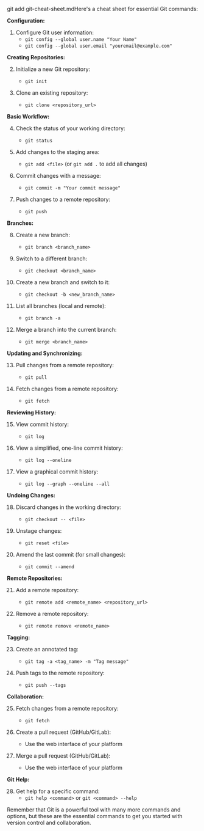 git add git-cheat-sheet.mdHere's a cheat sheet for essential Git commands:

**Configuration:**

1. Configure Git user information:
   - `git config --global user.name "Your Name"`
   - `git config --global user.email "youremail@example.com"`

**Creating Repositories:**

2. Initialize a new Git repository:
   - `git init`

3. Clone an existing repository:
   - `git clone <repository_url>`

**Basic Workflow:**

4. Check the status of your working directory:
   - `git status`

5. Add changes to the staging area:
   - `git add <file>` (or `git add .` to add all changes)

6. Commit changes with a message:
   - `git commit -m "Your commit message"`

7. Push changes to a remote repository:
   - `git push`

**Branches:**

8. Create a new branch:
   - `git branch <branch_name>`

9. Switch to a different branch:
   - `git checkout <branch_name>`

10. Create a new branch and switch to it:
    - `git checkout -b <new_branch_name>`

11. List all branches (local and remote):
    - `git branch -a`

12. Merge a branch into the current branch:
    - `git merge <branch_name>`

**Updating and Synchronizing:**

13. Pull changes from a remote repository:
    - `git pull`

14. Fetch changes from a remote repository:
    - `git fetch`

**Reviewing History:**

15. View commit history:
    - `git log`

16. View a simplified, one-line commit history:
    - `git log --oneline`

17. View a graphical commit history:
    - `git log --graph --oneline --all`

**Undoing Changes:**

18. Discard changes in the working directory:
    - `git checkout -- <file>`

19. Unstage changes:
    - `git reset <file>`

20. Amend the last commit (for small changes):
    - `git commit --amend`

**Remote Repositories:**

21. Add a remote repository:
    - `git remote add <remote_name> <repository_url>`

22. Remove a remote repository:
    - `git remote remove <remote_name>`

**Tagging:**

23. Create an annotated tag:
    - `git tag -a <tag_name> -m "Tag message"`

24. Push tags to the remote repository:
    - `git push --tags`

**Collaboration:**

25. Fetch changes from a remote repository:
    - `git fetch`

26. Create a pull request (GitHub/GitLab):
    - Use the web interface of your platform

27. Merge a pull request (GitHub/GitLab):
    - Use the web interface of your platform

**Git Help:**

28. Get help for a specific command:
    - `git help <command>` or `git <command> --help`

Remember that Git is a powerful tool with many more commands and options, but these are the essential commands to get you started with version control and collaboration.